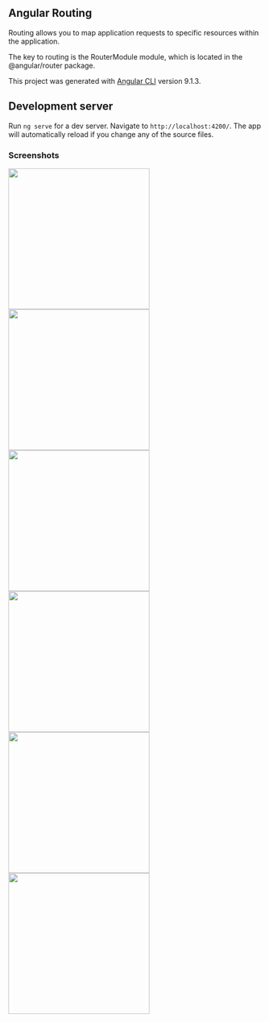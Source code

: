 ## Angular Routing

Routing allows you to map application requests to specific resources within the application.

The key to routing is the RouterModule module, which is located in the @angular/router package.

This project was generated with [Angular CLI](https://github.com/angular/angular-cli) version 9.1.3.

## Development server

Run `ng serve` for a dev server. Navigate to `http://localhost:4200/`. The app will automatically reload if you change any of the source files.

### Screenshots

<a href="assets/img/home.png"><img src="assets/img/home.png" width="280" ></a>
<a href="assets/img/posts.png"><img src="assets/img/posts.png" width="280" ></a>
<a href="assets/img/posts_2.png"><img src="assets/img/posts_2.png" width="280" ></a>
<a href="assets/img/post.png"><img src="assets/img/post.png" width="280" ></a>
<a href="assets/img/about.png"><img src="assets/img/about.png" width="280" ></a>
<a href="assets/img/extra.png"><img src="assets/img/extra.png" width="280" ></a>


